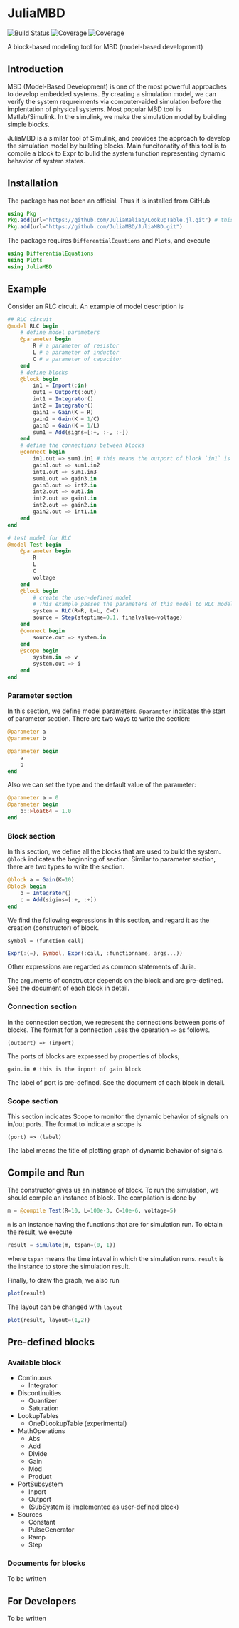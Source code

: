 # JuliaMBD

[![Build Status](https://travis-ci.com/okamumu/JuliaMBD.jl.svg?branch=master)](https://travis-ci.com/okamumu/JuliaMBD.jl)
[![Coverage](https://codecov.io/gh/okamumu/JuliaMBD.jl/branch/master/graph/badge.svg)](https://codecov.io/gh/okamumu/JuliaMBD.jl)
[![Coverage](https://coveralls.io/repos/github/okamumu/JuliaMBD.jl/badge.svg?branch=master)](https://coveralls.io/github/okamumu/JuliaMBD.jl?branch=master)

A block-based modeling tool for MBD (model-based development)

## Introduction

MBD (Model-Based Development) is one of the most powerful approaches to develop embedded systems. By creating a simulation model, we can verify the system requreiments via computer-aided simulation before the implentation of physical systems. Most popular MBD tool is Matlab/Simulink. In the simulink, we make the simulation model by building simple blocks.

JuliaMBD is a similar tool of Simulink, and provides the approach to develop the simulation model by building blocks. Main funcitonatity of this tool is to compile a block to Expr to bulid the system function representing dynamic behavior of system states.

## Installation

The package has not been an official. Thus it is installed from GitHub

```julia
using Pkg
Pkg.add(url="https://github.com/JuliaReliab/LookupTable.jl.git") # this is also required for the lookuptable
Pkg.add(url="https://github.com/JuliaMBD/JuliaMBD.git")
```

The package requires `DifferentialEquations` and `Plots`, and execute
```julia
using DifferentialEquations
using Plots
using JuliaMBD
```



## Example

Consider an RLC circuit. An example of model description is

```julia
## RLC circuit
@model RLC begin
    # define model parameters
    @parameter begin
        R # a parameter of resistor
        L # a parameter of inductor
        C # a parameter of capacitor
    end
    # define blocks
    @block begin
        in1 = Inport(:in)
        out1 = Outport(:out)
        int1 = Integrator()
        int2 = Integrator()
        gain1 = Gain(K = R)
        gain2 = Gain(K = 1/C)
        gain3 = Gain(K = 1/L)
        sum1 = Add(signs=[:+, :-, :-])
    end
    # define the connections between blocks
    @connect begin
        in1.out => sum1.in1 # this means the outport of block `in1` is connected to the inport of `sum1.in1`
        gain1.out => sum1.in2
        int1.out => sum1.in3
        sum1.out => gain3.in
        gain3.out => int2.in
        int2.out => out1.in
        int2.out => gain1.in
        int2.out => gain2.in
        gain2.out => int1.in
    end
end

# test model for RLC
@model Test begin
    @parameter begin
        R
        L
        C
        voltage
    end
    @block begin
        # create the user-defined model
        # This example passes the parameters of this model to RLC model by expressing `R=R, L=L, C=C`
        system = RLC(R=R, L=L, C=C)
        source = Step(steptime=0.1, finalvalue=voltage)
    end
    @connect begin
        source.out => system.in
    end
    @scope begin
        system.in => v
        system.out => i
    end
end
```

### Parameter section

In this section, we define model parameters. `@parameter` indicates the start of parameter section. There are two ways to write the section:

```julia
@parameter a
@parameter b
```

```julia
@parameter begin
    a
    b
end
```

Also we can set the type and the default value of the parameter:

```julia
@parameter a = 0
@parameter begin
    b::Float64 = 1.0
end
```

### Block section

In this section, we define all the blocks that are used to build the system. `@block` indicates the beginning of section. Similar to parameter section, there are two types to write the section.

```julia
@block a = Gain(K=10)
@block begin
    b = Integrator()
    c = Add(sigins=[:+, :+])
end
```

We find the following expressions in this section, and regard it as the creation (constructor) of block.
```
symbol = (function call)
```
```julia
Expr(:(=), Symbol, Expr(:call, :functionname, args...))
```
Other expressions are regarded as common statements of Julia.

The arguments of constructor depends on the block and are pre-defined. See the document of each block in detail.

### Connection section

In the connection section, we represent the connections between ports of blocks. The format for a connection uses the operation `=>` as follows.
```
(outport) => (inport)
```
The ports of blocks are expressed by properties of blocks;
```
gain.in # this is the inport of gain block
```
The label of port is pre-defined. See the document of each block in detail.

### Scope section

This section indicates Scope to monitor the dynamic behavior of signals on in/out ports. The format to indicate a scope is
```
(port) => (label)
```
The label means the title of plotting graph of dynamic behavior of signals.

## Compile and Run

The constructor gives us an instance of block. To run the simulation, we should compile an instance of block. The compilation is done by
```julia
m = @compile Test(R=10, L=100e-3, C=10e-6, voltage=5)
```
`m` is an instance having the functions that are for simulation run. To obtain the result, we execute
```julia
result = simulate(m, tspan=(0, 1))
```
where `tspan` means the time intaval in which the simulation runs. `result` is the instance to store the simulation result.

Finally, to draw the graph, we also run
```julia
plot(result)
```
The layout can be changed with `layout`
```julia
plot(result, layout=(1,2))
```

## Pre-defined blocks

### Available block

- Continuous
    - Integrator
- Discontinuities
    - Quantizer
    - Saturation
- LookupTables
    - OneDLookupTable (experimental)
- MathOperations
    - Abs
    - Add
    - Divide
    - Gain
    - Mod
    - Product
- PortSubsystem
    - Inport
    - Outport
    - (SubSystem is implemented as user-defined block)
- Sources
    - Constant
    - PulseGenerator
    - Ramp
    - Step

### Documents for blocks

To be written

## For Developers

To be written



